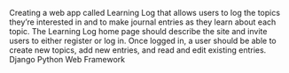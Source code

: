 Creating a web app called Learning Log that allows users to log the topics they’re interested in and to make journal entries as they learn about each topic. The Learning Log home page should describe the site and invite users to either register or log in. Once logged in, a user should be able to create new topics, add new entries, and read and edit existing entries.
Django Python Web Framework
